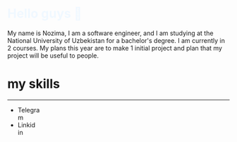 <h1 style="color: aliceblue;">
        Hello guys 👋
    </h1>
    <p>
        My name is Nozima, I am a software engineer, and I am studying at the National University of Uzbekistan for a bachelor's degree. I am currently in 2 courses. My plans this year are to make 1 initial project and plan that my project will be useful to people.
    </p>
<h1>
    my skills
   </h1>
   <hr>
   <ul>
    <li  style="width: 50;>
        <a href="https://web.telegram.org/k/">
           Telegram
        </a>
    </li>
    <li  style="width: 50;><a  href="https://ru.linkedin.com/">
      Linkid in
    </a></li>
   </ul>
